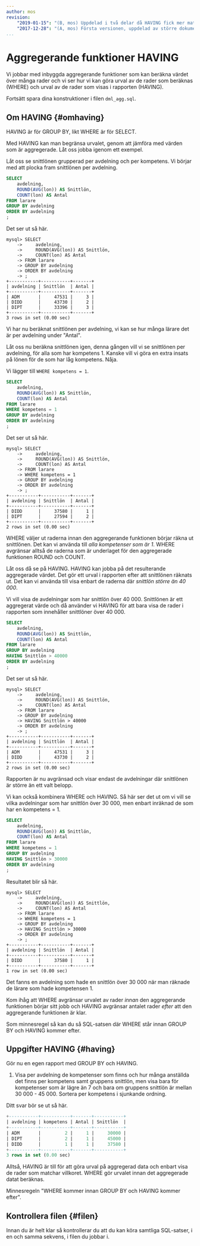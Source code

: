 ```yaml
---
author: mos
revision:
    "2019-01-15": "(B, mos) Uppdelad i två delar då HAVING fick mer material."
    "2017-12-28": "(A, mos) Första versionen, uppdelad av större dokument."
...
```

Aggregerande funktioner HAVING
==================================

Vi jobbar med inbyggda aggregerande funktioner som kan beräkna värdet över många rader och vi ser hur vi kan göra urval av de rader som beräknas (WHERE) och urval av de rader som visas i rapporten (HAVING).

Fortsätt spara dina konstruktioner i filen `dml_agg.sql`.



Om HAVING {#omhaving}
----------------------------------

HAVING är för GROUP BY, likt WHERE är för SELECT.

Med HAVING kan man begränsa urvalet, genom att jämföra med värden som är aggregerade. Låt oss jobba igenom ett exempel.

Låt oss se snittlönen grupperad per avdelning och per kompetens. Vi börjar med att plocka fram snittlönen per avdelning.

```sql
SELECT
    avdelning,
    ROUND(AVG(lon)) AS Snittlön,
    COUNT(lon) AS Antal
FROM larare
GROUP BY avdelning
ORDER BY avdelning
;
```

Det ser ut så här.

```text
mysql> SELECT
    ->     avdelning,
    ->     ROUND(AVG(lon)) AS Snittlön,
    ->     COUNT(lon) AS Antal
    -> FROM larare
    -> GROUP BY avdelning
    -> ORDER BY avdelning
    -> ;
+-----------+-----------+-------+
| avdelning | Snittlön  | Antal |
+-----------+-----------+-------+
| ADM       |     47531 |     3 |
| DIDD      |     43730 |     2 |
| DIPT      |     33396 |     3 |
+-----------+-----------+-------+
3 rows in set (0.00 sec)
```

Vi har nu beräknat snittlönen per avdelning, vi kan se hur många lärare det är per avdelning under "Antal".

Låt oss nu beräkna snittlönen igen, denna gången vill vi se snittlönen per avdelning, för alla som har kompetens 1. Kanske vill vi göra en extra insats på lönen för de som har låg kompetens. Nåja.

Vi lägger till `WHERE kompetens = 1`.

```sql
SELECT
    avdelning,
    ROUND(AVG(lon)) AS Snittlön,
    COUNT(lon) AS Antal
FROM larare
WHERE kompetens = 1
GROUP BY avdelning
ORDER BY avdelning
;
```

Det ser ut så här.

```text
mysql> SELECT
    ->     avdelning,
    ->     ROUND(AVG(lon)) AS Snittlön,
    ->     COUNT(lon) AS Antal
    -> FROM larare
    -> WHERE kompetens = 1
    -> GROUP BY avdelning
    -> ORDER BY avdelning
    -> ;
+-----------+-----------+-------+
| avdelning | Snittlön  | Antal |
+-----------+-----------+-------+
| DIDD      |     37580 |     1 |
| DIPT      |     27594 |     2 |
+-----------+-----------+-------+
2 rows in set (0.00 sec)
```

WHERE väljer ut raderna innan den aggregerande funktionen börjar räkna ut snittlönen. Det kan vi använda till _alla kompetenser som är 1_. WHERE avgränsar alltså de raderna som är underlaget för den aggregerade funktionen ROUND och COUNT.

Låt oss då se på HAVING. HAVING kan jobba på det resulterande aggregerade värdet. Det gör ett urval i rapporten efter att snittlönen räknats ut. Det kan vi använda till visa enbart de raderna där _snittlön större än 40 000_.

Vi vill visa de avdelningar som har snittlön över 40 000. Snittlönen är ett aggregerat värde och då använder vi HAVING för att bara visa de rader i rapporten som innehåller snittlöner över 40 000.

```sql
SELECT
    avdelning,
    ROUND(AVG(lon)) AS Snittlön,
    COUNT(lon) AS Antal
FROM larare
GROUP BY avdelning
HAVING Snittlön > 40000
ORDER BY avdelning
;
```

Det ser ut så här.

```text
mysql> SELECT
    ->     avdelning,
    ->     ROUND(AVG(lon)) AS Snittlön,
    ->     COUNT(lon) AS Antal
    -> FROM larare
    -> GROUP BY avdelning
    -> HAVING Snittlön > 40000
    -> ORDER BY avdelning
    -> ;
+-----------+-----------+-------+
| avdelning | Snittlön  | Antal |
+-----------+-----------+-------+
| ADM       |     47531 |     3 |
| DIDD      |     43730 |     2 |
+-----------+-----------+-------+
2 rows in set (0.00 sec)
```

Rapporten är nu avgränsad och visar endast de avdelningar där snittlönen är större än ett valt belopp.

Vi kan också kombinera WHERE och HAVING. Så här ser det ut om vi vill se vilka avdelningar som har snittlön över 30 000, men enbart inräknad de som har en kompetens = 1.

```sql
SELECT
    avdelning,
    ROUND(AVG(lon)) AS Snittlön,
    COUNT(lon) AS Antal
FROM larare
WHERE kompetens = 1
GROUP BY avdelning
HAVING Snittlön > 30000
ORDER BY avdelning
;
```

Resultatet blir så här.

```text
mysql> SELECT
    ->     avdelning,
    ->     ROUND(AVG(lon)) AS Snittlön,
    ->     COUNT(lon) AS Antal
    -> FROM larare
    -> WHERE kompetens = 1
    -> GROUP BY avdelning
    -> HAVING Snittlön > 30000
    -> ORDER BY avdelning
    -> ;
+-----------+-----------+-------+
| avdelning | Snittlön  | Antal |
+-----------+-----------+-------+
| DIDD      |     37580 |     1 |
+-----------+-----------+-------+
1 row in set (0.00 sec)
```

Det fanns en avdelning som hade en snittlön över 30 000 när man räknade de lärare som hade kompetensen 1.

Kom ihåg att WHERE avgränsar urvalet av rader _innan_ den aggregerande funktionen börjar sitt jobb och HAVING avgränsar antalet rader _efter_ att den aggregerande funktionen är klar.

Som minnesregel så kan du så SQL-satsen där WHERE står innan GROUP BY och HAVING kommer efter.



Uppgifter HAVING {#having}
----------------------------------

Gör nu en egen rapport med GROUP BY och HAVING.

1. Visa per avdelning de kompetenser som finns och hur många anställda det finns per kompetens samt gruppens snittlön, men visa bara för kompetenser som är lägre än 7 och bara om gruppens snittlön är mellan 30 000 - 45 000. Sortera per kompetens i sjunkande ordning.

Ditt svar bör se ut så här.

```sql
+-----------+-----------+-------+-----------+
| avdelning | kompetens | Antal | Snittlön  |
+-----------+-----------+-------+-----------+
| ADM       |         2 |     1 |     30000 |
| DIPT      |         2 |     1 |     45000 |
| DIDD      |         1 |     1 |     37580 |
+-----------+-----------+-------+-----------+
3 rows in set (0.00 sec)
```

Alltså, HAVING är till för att göra urval på aggregerad data och enbart visa de rader som matchar villkoret. WHERE gör urvalet innan det aggregerade datat beräknas.

Minnesregeln "WHERE kommer innan GROUP BY och HAVING kommer efter".



Kontrollera filen {#filen}
----------------------------------

Innan du är helt klar så kontrollerar du att du kan köra samtliga SQL-satser, i en och samma sekvens, i filen du jobbar i.
